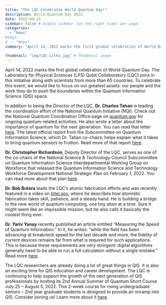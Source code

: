 ```yaml
---
title: "The LQC Celebrates World Quantum Day!"
description: World Quantum Day 2022
date: 2022-04-13
sidebar: false # Enable sidebar (on the right side) per page
categories:
  - "News"
#tags:
#  - "News"
summary: "April 14, 2022 marks the first global celebration of World Quantum Day. The Laboratory for Physical Sciences (LPS) Qubit Collaboratory (LQC) joins in this initiative along with scientists from more than 65 countries. To celebrate this event, we would like to focus on our greatest assets: our people and the work they do to push the boundaries within the Quantum Information Science (QIS) space." 

thumbnail: "img/LQC_Litho.jpg" # Thumbnail image
---
```

April 14, 2022 marks the first global celebration of World Quantum Day. The Laboratory for Physical Sciences (LPS) Qubit Collaboratory (LQC) joins in this initiative along with scientists from more than 65 countries. To celebrate this event, we would like to focus on our greatest assets: our people and the work they do to push the boundaries within the Quantum Information Science (QIS) space. 

In addition to being the Director of the LQC, **Dr. Charles Tahan** is leading the coordination effort of the National Quantum Initiative (NQI). Check out the National Quantum Coordination Office page on [quantum.gov](https://www.quantum.gov/world-quantum-day/) for ongoing quantum-related activities. He also wrote a letter about the importance of quantum for the next generation. You can read that letter [here](https://www.quantum.gov/a-quantum-wish/). The latest official report from the Subcommittee on Quantum Information Science, which Dr. Tahan co-chairs, helps explain what it takes to bring quantum sensors to fruition. Read more of that report [here](https://www.quantum.gov/wp-content/uploads/2022/03/BringingQuantumSensorstoFruition.pdf).  

**Dr. Christopher Richardson**, Deputy Director of the LQC, serves as one of the co-chairs of the National Science & Technology Council Subcommittee on Quantum Information Science Interdepartmental Working Group on Workforce that released the Quantum Information Science and Technology Workforce Development National Strategic Plan on February 1, 2022. You can read more about that plan [here](https://www.quantum.gov/wp-content/uploads/2022/02/QIST-Natl-Workforce-Plan.pdf).

**Dr. Bob Butera** leads the LQC’s atomic fabrication efforts and was recently featured in a video on [Intel.gov](https://www.intel.gov/index.php/people/current-barrier-breakers/1100-bob-butera), where he describes how atomistic fabrication takes skill, patience, and a steady hand. He is building a bridge to the new world of quantum computing, one tiny atom at a time. Sure it might seem like an impossible mission, but he also calls it basically the coolest thing ever.

**Dr. Yariv Yanay** recently published an article entitled “Measuring the Speed of Quantum Information.” In it, he writes: “while the field has been advancing at breakneck speed for the last decade and more, the fidelity of current devices remains far from what is required for such applications. This is because these requirements are very stringent: digital algorithms generally need to be able to run a full calculation without a single mistake.” Read more [here](https://www.qubitcollaboratory.org/news/yarivblog/).

The LQC researchers are already doing a lot of great things in QIS. It is also an exciting time for QIS education and career development. The LQC is continuing to help support the growth of the next generation of QIS professionals by hosting its 2nd Annual Summer of Quantum Short Course July 25 – August 5, 2022. This 2-week course for rising undergraduate seniors – 2nd year graduate students is designed to provide an onramp into QIS. Consider joining us! Learn more about it [here](https://www.qubitcollaboratory.org/events/2022_soq_shortcourse/).
